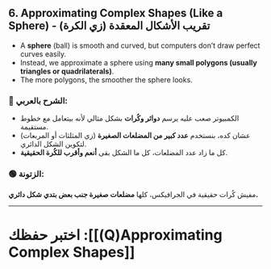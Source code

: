 
## **6. Approximating Complex Shapes (Like a Sphere) - تقريب الأشكال المعقدة (زي الكرة)**

- A **sphere** (ball) is smooth and curved, but computers don’t draw perfect curves easily.
- Instead, we approximate a sphere using **many small polygons (usually triangles or quadrilaterals)**.
- The more polygons, the smoother the sphere looks.

### **🔵 الشرح بالعربي:**

- الكمبيوتر صعب عليه يرسم **دوائر وكُرات** بشكل مثالي لأنه بيتعامل مع خطوط مستقيمة.
- عشان كده، بنستخدم **عدد كبير من المضلعات الصغيرة** (زي المثلثات أو المربعات) لتكوين الشكل الدائري.
- كل ما زاد عدد المضلعات، كل ما الشكل بقى **أنعم وأقرب للكُرة الحقيقية**.

### **🟢 الزتونة:**

مفيش كُرات حقيقية في الجرافيكس، كلها **مضلعات صغيرة جنب بعض بتدي شكل دائري.**

---
# اختبر حفظك :[[(Q)Approximating Complex Shapes]]